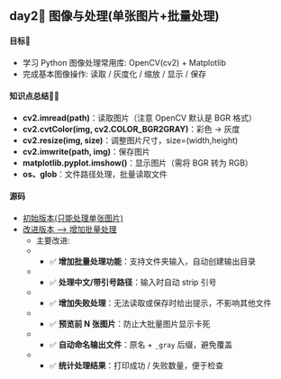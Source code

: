 ## day2📖 图像与处理(单张图片+批量处理)

#### 目标🤺
- 学习 Python 图像处理常用库: OpenCV(cv2) + Matplotlib
- 完成基本图像操作: 读取 / 灰度化 / 缩放 / 显示 / 保存

#### 知识点总结👩‍🌾
- **cv2.imread(path)**：读取图片（注意 OpenCV 默认是 BGR 格式）
- **cv2.cvtColor(img, cv2.COLOR_BGR2GRAY)**：彩色 → 灰度
- **cv2.resize(img, size)**：调整图片尺寸，size=(width,height)
- **cv2.imwrite(path, img)**：保存图片
- **matplotlib.pyplot.imshow()**：显示图片（需将 BGR 转为 RGB）
- **os、glob**：文件路径处理，批量读取文件

#### 源码
- [初始版本(只能处理单张图片)](02-img_preprocess.py)
- [改进版本 --> 增加批量处理](02-img_preprocess_2.py)
  - 主要改进:
  - - ✅ **增加批量处理功能**：支持文件夹输入，自动创建输出目录
  - - ✅ **处理中文/带引号路径**：输入时自动 strip 引号
  - - ✅ **增加失败处理**：无法读取或保存时给出提示，不影响其他文件
  - - ✅ **预览前 N 张图片**：防止大批量图片显示卡死
  - - ✅ **自动命名输出文件**：原名 + `_gray` 后缀，避免覆盖
  - - ✅ **统计处理结果**：打印成功 / 失败数量，便于检查
